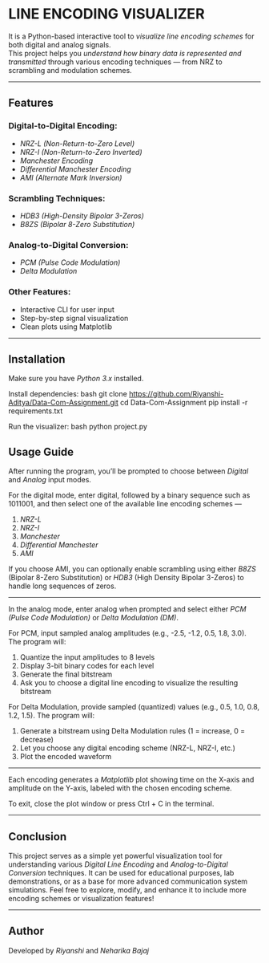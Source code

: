 # LINE ENCODING VISUALIZER

It is a Python-based interactive tool to *visualize line encoding schemes* for both digital and analog signals.  
This project helps you *understand how binary data is represented and transmitted* through various encoding techniques — from NRZ to scrambling and modulation schemes.

---

##  Features

### Digital-to-Digital Encoding:
- *NRZ-L (Non-Return-to-Zero Level)*
- *NRZ-I (Non-Return-to-Zero Inverted)*
- *Manchester Encoding*
- *Differential Manchester Encoding*
- *AMI (Alternate Mark Inversion)*

### Scrambling Techniques:
- *HDB3 (High-Density Bipolar 3-Zeros)*
- *B8ZS (Bipolar 8-Zero Substitution)*

### Analog-to-Digital Conversion:
- *PCM (Pulse Code Modulation)*
- *Delta Modulation*

### Other Features:
- Interactive CLI for user input  
- Step-by-step signal visualization
- Clean plots using Matplotlib  

---

## Installation

Make sure you have *Python 3.x* installed.

Install dependencies:
bash
git clone https://github.com/Riyanshi-Aditya/Data-Com-Assignment.git
cd Data-Com-Assignment
pip install -r requirements.txt

Run the visualizer:
bash
python project.py

##  Usage Guide

After running the program, you’ll be prompted to choose between *Digital* and *Analog* input modes.

For the digital mode, enter digital, followed by a binary sequence such as 1011001, and then select one of the available line encoding schemes — 
1. *NRZ-L*
2. *NRZ-I*
3. *Manchester*
4. *Differential Manchester*
5. *AMI*

If you choose AMI, you can optionally enable scrambling using either *B8ZS* (Bipolar 8-Zero Substitution) or *HDB3* (High Density Bipolar 3-Zeros) to handle long sequences of zeros. 

---

In the analog mode, enter analog when prompted and select either *PCM (Pulse Code Modulation)* or *Delta Modulation (DM)*. 

For PCM, input sampled analog amplitudes (e.g., -2.5, -1.2, 0.5, 1.8, 3.0). The program will:
1. Quantize the input amplitudes to 8 levels  
2. Display 3-bit binary codes for each level  
3. Generate the final bitstream  
4. Ask you to choose a digital line encoding to visualize the resulting bitstream

For Delta Modulation, provide sampled (quantized) values (e.g., 0.5, 1.0, 0.8, 1.2, 1.5). The program will:
1. Generate a bitstream using Delta Modulation rules (1 = increase, 0 = decrease)
2. Let you choose any digital encoding scheme (NRZ-L, NRZ-I, etc.)
3. Plot the encoded waveform

---

Each encoding generates a *Matplotlib* plot showing time on the X-axis and amplitude on the Y-axis, labeled with the chosen encoding scheme. 

To exit, close the plot window or press Ctrl + C in the terminal.

---

##  Conclusion

This project serves as a simple yet powerful visualization tool for understanding various *Digital Line Encoding* and *Analog-to-Digital Conversion* techniques. It can be used for educational purposes, lab demonstrations, or as a base for more advanced communication system simulations. Feel free to explore, modify, and enhance it to include more encoding schemes or visualization features!

---

## Author

Developed by *Riyanshi* and *Neharika Bajaj*
